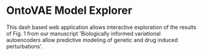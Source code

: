 # OntoVAE Model Explorer

This dash based web application allows interactive exploration of the results of Fig. 1 from our manuscript
'Biologically informed variational autoencoders allow predictive modeling of genetic and drug induced perturbations'.
